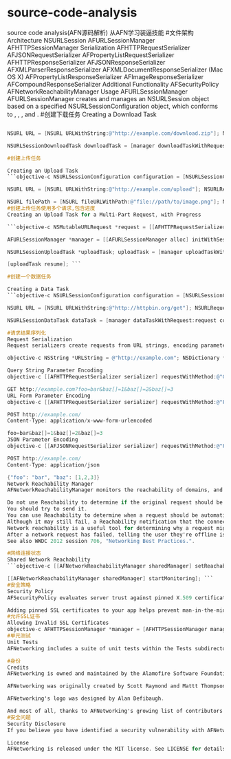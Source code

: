 # source-code-analysis
source code analysis(AFN源码解析)
从AFN学习装逼技能
#文件架构Architecture
NSURLSession
AFURLSessionManager
AFHTTPSessionManager
Serialization
<AFURLRequestSerialization>
AFHTTPRequestSerializer
AFJSONRequestSerializer
AFPropertyListRequestSerializer
<AFURLResponseSerialization>
AFHTTPResponseSerializer
AFJSONResponseSerializer
AFXMLParserResponseSerializer
AFXMLDocumentResponseSerializer (Mac OS X)
AFPropertyListResponseSerializer
AFImageResponseSerializer
AFCompoundResponseSerializer
Additional Functionality
AFSecurityPolicy
AFNetworkReachabilityManager
Usage
AFURLSessionManager
AFURLSessionManager creates and manages an NSURLSession object based on a specified NSURLSessionConfiguration object, which conforms to <NSURLSessionTaskDelegate>, <NSURLSessionDataDelegate>, <NSURLSessionDownloadDelegate>, and <NSURLSessionDelegate>.
#创建下载任务
Creating a Download Task
```objective-c NSURLSessionConfiguration configuration = [NSURLSessionConfiguration defaultSessionConfiguration]; AFURLSessionManager manager = [[AFURLSessionManager alloc] initWithSessionConfiguration:configuration];

NSURL URL = [NSURL URLWithString:@"http://example.com/download.zip"]; NSURLRequest request = [NSURLRequest requestWithURL:URL];

NSURLSessionDownloadTask downloadTask = [manager downloadTaskWithRequest:request progress:nil destination:^NSURL (NSURL targetPath, NSURLResponse response) { NSURL documentsDirectoryURL = [[NSFileManager defaultManager] URLForDirectory:NSDocumentDirectory inDomain:NSUserDomainMask appropriateForURL:nil create:NO error:nil]; return [documentsDirectoryURL URLByAppendingPathComponent:[response suggestedFilename]]; } completionHandler:^(NSURLResponse response, NSURL filePath, NSError error) { NSLog(@"File downloaded to: %@", filePath); }]; [downloadTask resume]; ```

#创建上传任务

Creating an Upload Task
```objective-c NSURLSessionConfiguration configuration = [NSURLSessionConfiguration defaultSessionConfiguration]; AFURLSessionManager manager = [[AFURLSessionManager alloc] initWithSessionConfiguration:configuration];

NSURL URL = [NSURL URLWithString:@"http://example.com/upload"]; NSURLRequest request = [NSURLRequest requestWithURL:URL];

NSURL filePath = [NSURL fileURLWithPath:@"file://path/to/image.png"]; NSURLSessionUploadTask uploadTask = [manager uploadTaskWithRequest:request fromFile:filePath progress:nil completionHandler:^(NSURLResponse response, id responseObject, NSError error) { if (error) { NSLog(@"Error: %@", error); } else { NSLog(@"Success: %@ %@", response, responseObject); } }]; [uploadTask resume]; ```
#创建上传任务使用多个请求,包含进度
Creating an Upload Task for a Multi-Part Request, with Progress

```objective-c NSMutableURLRequest *request = [[AFHTTPRequestSerializer serializer] multipartFormRequestWithMethod:@"POST" URLString:@"http://example.com/upload" parameters:nil constructingBodyWithBlock:^(id formData) { [formData appendPartWithFileURL:[NSURL fileURLWithPath:@"file://path/to/image.jpg"] name:@"file" fileName:@"filename.jpg" mimeType:@"image/jpeg" error:nil]; } error:nil];

AFURLSessionManager *manager = [[AFURLSessionManager alloc] initWithSessionConfiguration:[NSURLSessionConfiguration defaultSessionConfiguration]];

NSURLSessionUploadTask *uploadTask; uploadTask = [manager uploadTaskWithStreamedRequest:request progress:^(NSProgress * Nonnull uploadProgress) { // This is not called back on the main queue. // You are responsible for dispatching to the main queue for UI updates dispatch_async(dispatch_get_main_queue(), ^{ //Update the progress view [progressView setProgress:uploadProgress.fractionCompleted]; }); } completionHandler:^(NSURLResponse * Nonnull response, id Nullable responseObject, NSError * Nullable error) { if (error) { NSLog(@"Error: %@", error); } else { NSLog(@"%@ %@", response, responseObject); } }];

[uploadTask resume]; ```

#创建一个数据任务

Creating a Data Task
```objective-c NSURLSessionConfiguration configuration = [NSURLSessionConfiguration defaultSessionConfiguration]; AFURLSessionManager manager = [[AFURLSessionManager alloc] initWithSessionConfiguration:configuration];

NSURL URL = [NSURL URLWithString:@"http://httpbin.org/get"]; NSURLRequest request = [NSURLRequest requestWithURL:URL];

NSURLSessionDataTask dataTask = [manager dataTaskWithRequest:request completionHandler:^(NSURLResponse response, id responseObject, NSError *error) { if (error) { NSLog(@"Error: %@", error); } else { NSLog(@"%@ %@", response, responseObject); } }]; [dataTask resume]; ```

#请求结果序列化
Request Serialization
Request serializers create requests from URL strings, encoding parameters as either a query string or HTTP body.

objective-c NSString *URLString = @"http://example.com"; NSDictionary *parameters = @{@"foo": @"bar", @"baz": @[@1, @2, @3]};

Query String Parameter Encoding
objective-c [[AFHTTPRequestSerializer serializer] requestWithMethod:@"GET" URLString:URLString parameters:parameters error:nil];

GET http://example.com?foo=bar&baz[]=1&baz[]=2&baz[]=3
URL Form Parameter Encoding
objective-c [[AFHTTPRequestSerializer serializer] requestWithMethod:@"POST" URLString:URLString parameters:parameters error:nil];

POST http://example.com/
Content-Type: application/x-www-form-urlencoded

foo=bar&baz[]=1&baz[]=2&baz[]=3
JSON Parameter Encoding
objective-c [[AFJSONRequestSerializer serializer] requestWithMethod:@"POST" URLString:URLString parameters:parameters error:nil];

POST http://example.com/
Content-Type: application/json

{"foo": "bar", "baz": [1,2,3]}
Network Reachability Manager
AFNetworkReachabilityManager monitors the reachability of domains, and addresses for both WWAN and WiFi network interfaces.

Do not use Reachability to determine if the original request should be sent.
You should try to send it.
You can use Reachability to determine when a request should be automatically retried.
Although it may still fail, a Reachability notification that the connectivity is available is a good time to retry something.
Network reachability is a useful tool for determining why a request might have failed.
After a network request has failed, telling the user they're offline is better than giving them a more technical but accurate error, such as "request timed out."
See also WWDC 2012 session 706, "Networking Best Practices.".

#网络连接状态
Shared Network Reachability
```objective-c [[AFNetworkReachabilityManager sharedManager] setReachabilityStatusChangeBlock:^(AFNetworkReachabilityStatus status) { NSLog(@"Reachability: %@", AFStringFromNetworkReachabilityStatus(status)); }];

[[AFNetworkReachabilityManager sharedManager] startMonitoring]; ```
#安全策略
Security Policy
AFSecurityPolicy evaluates server trust against pinned X.509 certificates and public keys over secure connections.

Adding pinned SSL certificates to your app helps prevent man-in-the-middle attacks and other vulnerabilities. Applications dealing with sensitive customer data or financial information are strongly encouraged to route all communication over an HTTPS connection with SSL pinning configured and enabled.
#允许SSL证书
Allowing Invalid SSL Certificates
objective-c AFHTTPSessionManager *manager = [AFHTTPSessionManager manager]; manager.securityPolicy.allowInvalidCertificates = YES; // not recommended for production
#单元测试
Unit Tests
AFNetworking includes a suite of unit tests within the Tests subdirectory. These tests can be run simply be executed the test action on the platform framework you would like to test.

#身份
Credits
AFNetworking is owned and maintained by the Alamofire Software Foundation.

AFNetworking was originally created by Scott Raymond and Mattt Thompson in the development of Gowalla for iPhone.

AFNetworking's logo was designed by Alan Defibaugh.

And most of all, thanks to AFNetworking's growing list of contributors.
#安全问题
Security Disclosure
If you believe you have identified a security vulnerability with AFNetworking, you should report it as soon as possible via email to security@alamofire.org. Please do not post it to a public issue tracker.

License
AFNetworking is released under the MIT license. See LICENSE for details.